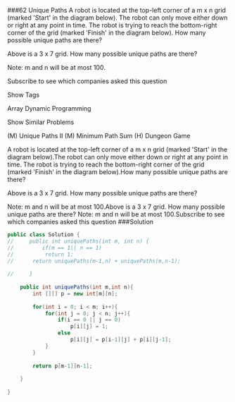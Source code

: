 ###62 Unique Paths
A robot is located at the top-left corner of a m x n grid (marked 'Start' in the diagram below).
The robot can only move either down or right at any point in time. The robot is trying to reach the bottom-right corner of the grid (marked 'Finish' in the diagram below).
How many possible unique paths are there?


Above is a 3 x 7 grid. How many possible unique paths are there?

Note: m and n will be at most 100.

Subscribe to see which companies asked this question


Show Tags

Array
Dynamic Programming



Show Similar Problems

 (M) Unique Paths II
 (M) Minimum Path Sum
 (H) Dungeon Game


A robot is located at the top-left corner of a m x n grid (marked 'Start' in the diagram below).The robot can only move either down or right at any point in time. The robot is trying to reach the bottom-right corner of the grid (marked 'Finish' in the diagram below).How many possible unique paths are there?

Above is a 3 x 7 grid. How many possible unique paths are there?

Note: m and n will be at most 100.Above is a 3 x 7 grid. How many possible unique paths are there?
Note: m and n will be at most 100.Subscribe to see which companies asked this question
###Solution
```java
public class Solution {
//     public int uniquePaths(int m, int n) {
//         if(m == 1|| n == 1)
// 			return 1;
// 		return uniquePaths(m-1,n) + uniquePaths(m,n-1);
        
//     }
    
    public int uniquePaths(int m,int n){
        int [][] p = new int[m][n];
        
        for(int i = 0; i < m; i++){
            for(int j = 0; j < n; j++){
                if(i == 0 || j == 0)
                    p[i][j] = 1;
                else
                    p[i][j] = p[i-1][j] + p[i][j-1];
            }
        }
        
        return p[m-1][n-1];
        
    }
    
}